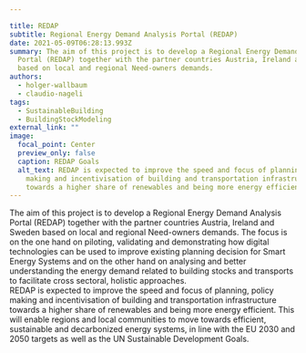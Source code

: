 ```yaml
---

title: REDAP
subtitle: Regional Energy Demand Analysis Portal (REDAP)
date: 2021-05-09T06:28:13.993Z
summary: The aim of this project is to develop a Regional Energy Demand Analysis
  Portal (REDAP) together with the partner countries Austria, Ireland and Sweden
  based on local and regional Need-owners demands.
authors:
  - holger-wallbaum
  - claudio-nageli
tags:
  - SustainableBuilding
  - BuildingStockModeling
external_link: ""
image:
  focal_point: Center
  preview_only: false
  caption: REDAP Goals
  alt_text: REDAP is expected to improve the speed and focus of planning, policy
    making and incentivisation of building and transportation infrastructure
    towards a higher share of renewables and being more energy efficient.
---
```

The aim of this project is to develop a Regional Energy Demand Analysis Portal (REDAP) together with the partner countries Austria, Ireland and Sweden based on local and regional Need-owners demands. The focus is on the one hand on piloting, validating and demonstrating how digital technologies can be used to improve existing planning decision for Smart Energy Systems and on the other hand on analysing and better understanding the energy demand related to building stocks and transports to facilitate cross sectoral, holistic approaches.  
REDAP is expected to improve the speed and focus of planning, policy making and incentivisation of building and transportation infrastructure towards a higher share of renewables and being more energy efficient. This will enable regions and local communities to move towards efficient, sustainable and decarbonized energy systems, in line with the EU 2030 and 2050 targets as well as the UN Sustainable Development Goals.
